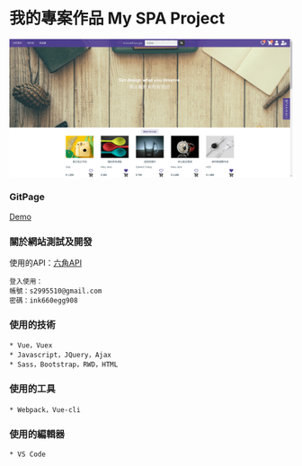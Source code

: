 # 我的專案作品 My SPA Project
![image](img/myWebsite.png)
### GitPage
[Demo](https://edward.yihao.nctu.me/#/home)
### 關於網站測試及開發
使用的API：[六角API](https://github.com/hexschool/vue-course-api-wiki/wiki)
```
登入使用：
帳號：s2995510@gmail.com
密碼：ink660egg908
```
### 使用的技術
```
* Vue，Vuex
* Javascript，JQuery，Ajax
* Sass，Bootstrap，RWD，HTML
```
### 使用的工具
```
* Webpack，Vue-cli
```
### 使用的編輯器
```
* VS Code
```

